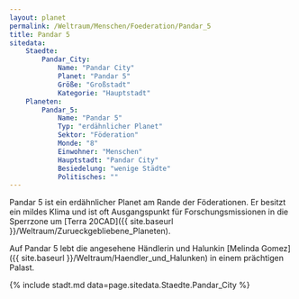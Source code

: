 ```yaml
---
layout: planet
permalink: /Weltraum/Menschen/Foederation/Pandar_5
title: Pandar 5
sitedata:
    Staedte:
        Pandar_City:
            Name: "Pandar City"
            Planet: "Pandar 5"
            Größe: "Großstadt"
            Kategorie: "Hauptstadt"
    Planeten:
        Pandar_5:
            Name: "Pandar 5"
            Typ: "erdähnlicher Planet"
            Sektor: "Föderation"
            Monde: "8"
            Einwohner: "Menschen"
            Hauptstadt: "Pandar City"
            Besiedelung: "wenige Städte"
            Politisches: ""
---
```




Pandar 5 ist ein erdähnlicher Planet am Rande der Föderationen. Er besitzt ein mildes Klima und ist oft Ausgangspunkt für Forschungsmissionen in die Sperrzone um [Terra 20CAD]({{ site.baseurl }}/Weltraum/Zurueckgebliebene_Planeten).

Auf Pandar 5 lebt die angesehene Händlerin und Halunkin [Melinda Gomez]({{ site.baseurl }}/Weltraum/Haendler_und_Halunken) in einem prächtigen Palast.

{% include stadt.md data=page.sitedata.Staedte.Pandar_City %}
